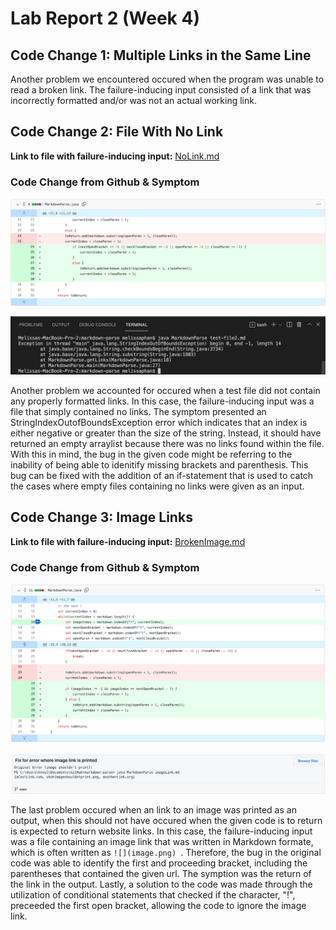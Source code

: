# Lab Report 2 (Week 4)

## Code Change 1: Multiple Links in the Same Line


Another problem we encountered occured when the program was unable to read a broken link. The failure-inducing input consisted of a link that was incorrectly formatted and/or was not an actual working link. 





## Code Change 2: File With No Link

**Link to file with failure-inducing input:** [NoLink.md](https://github.com/memelissa/markdown-parse/blob/main/test-file2.md)

### Code Change from Github & Symptom

![Broken Link](nolink.png)

![Broken Link](nolinksymp.png)

Another problem we accounted for occured when a test file did not contain any properly formatted links. In this case, the failure-inducing input was a file that simply contained no links. 
The symptom presented an StringIndexOutofBoundsException error which indicates that an index is either negative or greater than the size of the string. Instead, it should have returned an empty arraylist because there was no links found within the file. With this in mind, the bug in the given code might be referring to the inability of being able to idenitify missing brackets and parenthesis. This bug can be fixed with the addition of an if-statement that is used to catch the cases where empty files containing no links were given as an input. 


## Code Change 3: Image Links

**Link to file with failure-inducing input:** [BrokenImage.md](https://github.com/memelissa/cse15l-lab-reports/blob/main/BrokenImage.md)

### Code Change from Github & Symptom

![Broken Link](brokenimage.png)

![Broken Link](imagesymp.png)

The last problem occured when an link to an image was printed as an output, when this should not have occured when the given code is to return is expected to return website links. In this case, the failure-inducing input was a file containing an image link that was written in Markdown formate, which is often written as `![](image.png) `. Therefore, the bug in the original code was able to identify the first and proceeding bracket, including the parentheses that contained the given url. The symption was the return of the link in the output. Lastly, a solution to the code was made through the utilization of conditional statements that checked if the character, "!", preceeded the first open bracket, allowing the code to ignore the image link. 



